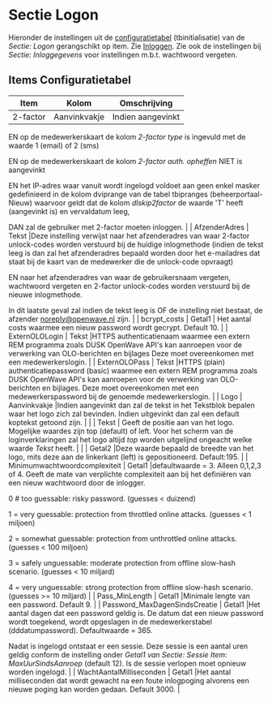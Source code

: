 # Sectie Logon

Hieronder de instellingen uit de [configuratietabel](/docs/instellen_inrichten/configuratie.md) (tbinitialisatie) van de *Sectie: Logon* gerangschikt op item. Zie [Inloggen](/docs/probleemoplossing/programmablokken/inloggen?s%5b%5d=device.md). Zie ook de instellingen bij *Sectie: Inloggegevens* voor instellingen m.b.t. wachtwoord vergeten.

## Items Configuratietabel

| Item | Kolom | Omschrijving |
|---|---|---|
| 2-factor | Aanvinkvakje | Indien aangevinkt

EN op de medewerkerskaart de kolom *2-factor type* is ingevuld met de waarde 1 (email) of 2 (sms)

EN  op de medewerkerskaart de kolom *2-factor auth. opheffen* NIET is aangevinkt

EN het IP-adres waar vanuit wordt ingelogd voldoet aan geen enkel masker gedefinieerd in de kolom dviprange van de tabel tbipranges (beheerportaal-Nieuw) waarvoor geldt dat de kolom *dlskip2factor* de waarde 'T' heeft (aangevinkt is) en vervaldatum leeg,

DAN zal de gebruiker met 2-factor moeten inloggen. |
| AfzenderAdres | Tekst |Deze instelling verwijst naar het afzenderadres van waar 2-factor unlock-codes worden verstuurd bij de huidige inlogmethode (indien de tekst leeg is dan zal het afzenderadres bepaald worden door het e-mailadres dat staat bij de kaart van de medewerker die de unlock-code opvraagt)

EN naar het afzenderadres van waar de gebruikersnaam vergeten, wachtwoord vergeten en 2-factor unlock-codes worden verstuurd bij de nieuwe inlogmethode.

In dit laatste geval zal indien de tekst leeg is OF de instelling niet bestaat, de afzender <noreply@openwave.nl> zijn. |
| bcrypt_costs | Getal1 | Het aantal costs waarmee een nieuw password wordt gecrypt. Default 10. |
| ExternOLOLogin | Tekst |HTTPS authenticatienaam waarmee een extern REM programma zoals DUSK OpenWave API's kan aanroepen voor  de verwerking van OLO-berichten en bijlages Deze moet overeenkomen met een medewerkerslogin. |
| ExternOLOPass | Tekst |HTTPS (plain) authenticatiepassword (basic) waarmee een extern REM programma zoals DUSK OpenWave API's kan aanroepen voor de verwerking van OLO-berichten en bijlages. Deze moet overeenkomen met een medewerkerspassword bij de genoemde medewerkerslogin. |
| Logo | Aanvinkvakje |Indien aangevinkt dan zal de tekst in het Tekstblok bepalen waar het logo zich zal bevinden. Indien uitgevinkt dan zal een default koptekst getoond zijn. |
| | Tekst | Geeft de positie aan van het logo. Mogelijke waardes zijn top (default) of left. Voor het scherm van de loginverklaringen zal het logo altijd *top* worden uitgelijnd ongeacht welke waarde *Tekst* heeft. |
| | Getal2 |Deze waarde bepaald de breedte van het logo, mits deze aan de linkerkant (left) is gepositioneerd. Default:195. |
| Minimumwachtwoordcomplexiteit | Getal1 |defaultwaarde = 3. Alleen 0,1,2,3 of 4. Geeft de mate van verplichte complexiteit aan bij het definiëren van een nieuw wachtwoord door de inlogger.

0 # too guessable: risky password. (guesses < duizend)

1 = very guessable: protection from throttled online attacks. (guesses < 1 miljoen)

2 = somewhat guessable: protection from unthrottled online attacks. (guesses < 100 miljoen)

3 = safely unguessable: moderate protection from offline slow-hash scenario. (guesses < 10 miljard)

4 = very unguessable: strong protection from offline slow-hash scenario. (guesses >= 10 miljard) |
| Pass_MinLength | Getal1 |Minimale lengte van een password. Default 9. |
| Password_MaxDagenSindsCreatie | Getal1 |Het aantal dagen dat een password geldig is. De datum dat een nieuw password wordt toegekend, wordt opgeslagen in de medewerkerstabel (dddatumpassword). Defaultwaarde = 365.

Nadat is ingelogd ontstaat er een sessie. Deze sessie is een aantal uren geldig conform de instelling onder *Getal1 van Sectie: Sessie Item: MaxUurSindsAanroep* (default 12). Is de sessie verlopen moet opnieuw worden ingelogd. |
| WachtAantalMilliseconden | Getal1 |Het aantal milliseconden dat wordt gewacht na een foute inlogpoging alvorens een nieuwe poging kan worden gedaan. Default 3000. |
